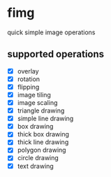# fimg

quick simple image operations

## supported operations

- [x] overlay
- [x] rotation
- [x] flipping
- [x] image tiling
- [x] image scaling
- [x] triangle drawing
- [x] simple line drawing
- [x] box drawing
- [x] thick box drawing
- [x] thick line drawing
- [x] polygon drawing
- [x] circle drawing
- [x] text drawing